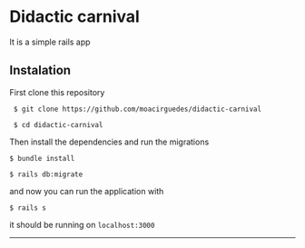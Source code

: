 # Didactic carnival

It is a simple rails app

## Instalation

First clone this repository

```
 $ git clone https://github.com/moacirguedes/didactic-carnival

 $ cd didactic-carnival

```

Then install the dependencies and run the migrations

```
$ bundle install

$ rails db:migrate
```

and now you can run the application with

```
$ rails s
```

it should be running on ```localhost:3000```

____________________________


